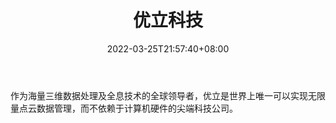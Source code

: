 ﻿---
weight: 
title: "优立科技"
description: "作为海量三维数据处理及全息技术的全球领导者，优立是世界上唯一可以实现无限量点云数据管理，而不依赖于计算机硬件的尖端科技公司。"
date: 2022-03-25T21:57:40+08:00
lastmod: 2022-03-25T16:45:40+08:00
draft: false
authors: ["Metabd"]
featuredImage: "415.jpg"
link: "https://www.eulee.cn/"
tags: ["优立科技","全息影像"]
categories: ["navigation"]
navigation: ["全息影像"]
lightgallery: true
toc: true
pinned: false
recommend: false
recommend1: false
---
作为海量三维数据处理及全息技术的全球领导者，优立是世界上唯一可以实现无限量点云数据管理，而不依赖于计算机硬件的尖端科技公司。

